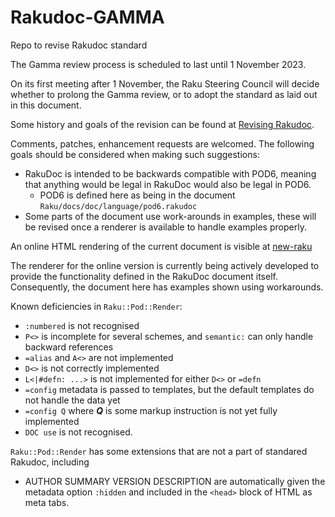 # Rakudoc-GAMMA
Repo to revise Rakudoc standard

The Gamma review process is scheduled to last until 1 November 2023.

On its first meeting after 1 November, the Raku Steering Council will decide
whether to prolong the Gamma review, or to adopt the standard as laid out
in this document.

Some history and goals of the revision can be found at [Revising Rakudoc](https://dev.to/finanalyst/revising-rakudoc-29d4).

Comments, patches, enhancement requests are welcomed. The following goals
should be considered when making such suggestions:
- RakuDoc is intended to be backwards compatible with POD6, meaning that anything would be legal in RakuDoc would also be legal in POD6.
    - POD6 is defined here as being in the document `Raku/docs/doc/language/pod6.rakudoc`
- Some parts of the document use work-arounds in examples, these will be revised once a renderer is available to handle examples properly. 

An online HTML rendering of the current document is visible at [new-raku](https://new-raku.finanalyst.org/language/rakudoc)

The renderer for the online version is currently being actively developed to provide the functionality defined in the
RakuDoc document itself. Consequently, the document here has examples shown using workarounds.

Known deficiencies in `Raku::Pod::Render`:
- `:numbered` is not recognised
- `P<>` is incomplete for several schemes, and `semantic:` can only handle backward references
- `=alias` and `A<>` are not implemented
- `D<>` is not correctly implemented
- `L<|#defn: ...>` is not implemented for either `D<>` or `=defn`
- `=config` metadata is passed to templates, but the default templates do not handle the data yet
- `=config Q` where ***Q*** is some markup instruction is not yet fully implemented
- `DOC use` is not recognised.

`Raku::Pod::Render` has some extensions that are not a part of standared Rakudoc, including
- AUTHOR SUMMARY VERSION DESCRIPTION are automatically given the metadata option `:hidden` and included in the `<head>` block of HTML as meta tabs.